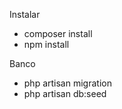 Instalar
 - composer install
 - npm install

Banco 
 - php artisan migration
 - php artisan db:seed
